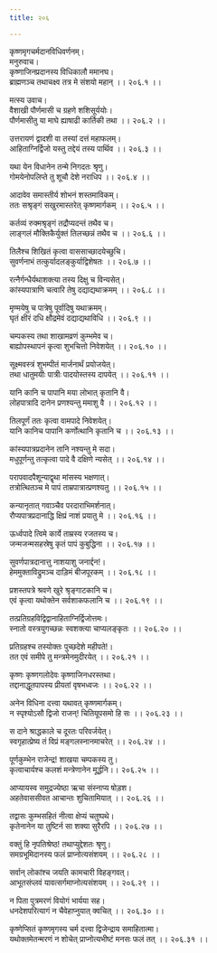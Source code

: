 ```yaml
---
title: २०६

---
```

कृष्णमृगचर्मदानविधिवर्णनम्।  
मनुरुवाच।  
कृष्णाजिनप्रदानस्य विधिकालौ ममानघ।  
ब्राह्मणञ्च तथाचक्ष्व तत्र मे संशयो महान् ।। २०६.१ ।।  
  
मत्स्य उवाच।  
वैशाखी पौर्णमासी च ग्रहणे शशिसूर्ययोः।  
पौर्णमासीतु या माघे ह्याषाढी कार्तिकी तथा ।। २०६.२ ।।  
  
  
उत्तरायणं द्वादशी वा तस्यां दत्तं महाफलम्।  
आहिताग्निर्द्विजो यस्तु तद्देयं तस्य पार्थिव ।। २०६.३ ।।  
  
यथा येन विधानेन तन्मे निगदतः श्रृणु।  
गोमयेनोपलिप्ते तु शूचौ देशे नराधिप ।। २०६.४ ।।  
  
आदावेव समास्तीर्य शोभनं शस्तमाविकम्।  
ततः सश्रृङ्गं सखुरमास्तरेत् कृष्णमार्गकम् ।। २०६.५ ।।  
  
कर्तव्यं रुक्मश्रृङ्गं तद्रौप्यदन्तं तथैव च।  
लाङ्गलं मौक्तिकैर्युक्तं तिलच्छन्नं तथैव च ।। २०६.६ ।।  
  
  
तिलैश्च शिखितं कृत्वा वाससाच्छादयेच्छुचि।  
सुवर्णनाभं तत्कुर्यादलङ्कुर्याद्विशेषतः ।। २०६.७ ।।  
  
रत्नैर्गन्धैर्यथाशक्त्या तस्य दिक्षु च विन्यसेत्।  
कांस्यपात्राणि चत्वारि तेषु दद्याद्यथाक्रमम् ।। २०६.८ ।।  
  
मृण्मयेषु च पात्रेषु पूर्वादिषु यथाक्रमम्।  
घृतं क्षीरं दधि क्षौद्रमेवं दद्याद्यथाविधि ।। २०६.९ ।।  
  
चम्पकस्य तथा शाखामव्रणं कुम्भमेव च।  
बाह्योपस्थापनं कृत्वा शुभचित्तो निवेशयेत् ।। २०६.१० ।।  
  
सूक्ष्मवस्त्रं शुभम्पीतं मार्जनार्थं प्रयोजयेत्।  
तथा धातुमयीः पात्रीः पादयोस्तस्य दापयेत् ।। २०६.११ ।।  
  
यानि कानि च पापानि मया लोभात् कृतानि वै।  
लोहपात्रादि दानेन प्रणश्यन्तु ममाशु वै ।। २०६.१२ ।।  
  
तिलपूर्णं ततः कृत्वा वामपादे निवेशयेत्।  
यानि कानिच पापानि कर्णोत्थानि कृतानि च ।। २०६.१३ ।।  
  
कांस्यपात्रप्रदानेन तानि नश्यन्तु मे सदा।  
मधुपूर्णन्तु तत्कृत्वा पादे वै दक्षिणे न्यसेत् ।। २०६.१४ ।।  
  
परापवादपैशून्याद्वृथा मांसस्य भक्षणात्।  
तत्रोत्थितञ्च मे पापं ताम्रपात्रात्प्रणश्यतु ।। २०६.१५ ।।  
  
कन्यानृतात् गवाञ्चैव परदाराभिमर्शनात्।  
रौप्यपात्रप्रदानाद्धि क्षिप्रं नाशं प्रयातु मे ।। २०६.१६ ।।  
  
ऊर्ध्वपादे त्विमे कार्ये ताम्रस्य रजतस्य च।  
जन्मजन्मसहस्रेषु कृतं पापं कुबुद्धिना ।। २०६.१७ ।।  
  
सुवर्णपात्रदानात्तु नाशयाशु जनार्द्दन!।  
हेममुक्ताविद्रुमञ्च दाड़िमं बीजपूरकम् ।। २०६.१८ ।।  
  
प्रशस्तपत्रे श्रवणे खुरे श्रृङ्गाटकानि च।  
एवं कृत्वा यथोक्तेन सर्वशाकफलानि च ।। २०६.१९ ।।  
  
तत्प्रतिग्रहविद्विद्वानाहिताग्निर्द्विजोत्तमः।  
स्नातो वस्त्रयुगच्छन्नः स्वशक्त्या चाप्यलङ्कृतः ।। २०६.२० ।।  
  
प्रतिग्रहश्च तस्योक्तः पुच्छदेशे महीपते!।  
तत एवं समीपे तु मन्त्रमेनमुदीरयेत् ।। २०६.२१ ।।  
  
कृष्णः कृष्णगलोदेवः कृष्णाजिनधरस्तथा।  
तद्दानाद्धूतपापस्य प्रीयतां वृषभध्वजः ।। २०६.२२ ।।  
  
अनेन विधिना दत्त्वा यथावत् कृष्णमार्गकम्।  
न स्पृश्योऽसौ द्विजो राजन्! चितियूपसमो हि सः ।। २०६.२३ ।।  
  
स दाने श्राद्धकाले च दूरतः परिवर्जयेत्।  
स्वगृहात्प्रेष्य तं विप्रं मङ्गलस्नानमाचरेत् ।। २०६.२४ ।।  
  
पूर्णकुम्भेन राजेन्द्र! शाखया चम्पकस्य तु।  
कृत्वाचार्यश्च कलशं मन्त्रेणानेन मूर्द्धनि।। २०६.२५ ।।  
  
आप्यायस्व समुद्रज्येष्ठा ऋचा संस्नाप्य षोड़श।  
अहतेवाससीवत आचान्तः शुचितामियात् ।। २०६.२६ ।।  
  
तद्वासः कुम्भसहितं नीत्वा क्षेप्यं चतुष्पथे।  
कृतेनानेन या तुष्टिर्न सा शक्या सुरैरपि ।। २०६.२७ ।।  
  
वक्तुं हि नृपतिश्रेष्ठ! तथाप्युद्देशतः श्रृणु।  
समग्रभूमिदानस्य फलं प्राप्नोत्यसंशयम् ।। २०६.२८ ।।  
  
सर्वान् लोकांश्च जयति कामचारी विहङ्गवत्।  
आभूतसंप्लवं यावत्सर्गमाप्नोत्यसंशयम् ।। २०६.२९ ।।  
  
न पिता पुत्रमरणं वियोगं भार्यया सह।  
धनदेशपरित्यागं न चैवेहाप्नुयात् क्वचित् ।। २०६.३० ।।  
  
कृष्णेप्सितं कृष्णमृगस्य चर्म दत्त्वा द्विजेन्द्राय समाहितात्मा।  
यथोक्तमेतन्मरणं न शोचेत् प्राप्नोत्यभीष्टं मनसः फलं तत् ।। २०६.३१ ।।